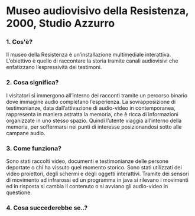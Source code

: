 # Museo audiovisivo della Resistenza, 2000, Studio Azzurro

 ### 1. Cos'è?  
 Il museo della Resistenza è un’installazione multimediale interattiva. L’obiettivo è quello di raccontare la storia tramite canali audiovisivi che enfatizzano l’espressività dei testimoni. 

 ### 2. Cosa significa?  
 I visitatori si immergono all’interno dei racconti tramite un percorso binario dove immagine audio completano l’esperienza. La sovrapposizione di testimonianze, data dall’attivazione di audio-video in contemporanea, rappresenta in maniera astratta la memoria, che è ricca di informazioni organizzate in uno stesso spazio. Quindi l’utente viaggia all’interno della memoria, per soffermarsi nei punti di interesse posizionandosi sotto alle campane audio. 
 
 ### 3. Come funziona?  
 Sono stati raccolti video, documenti e testimonianze delle persone deportate o chi ha vissuto quel momento storico. Sono stati utilizzati dei video proiettori, degli schermi e degli oggetti interattivi. Tramite dei sensori di movimento ad infrarossi ed un programma in java si rilevano i movimenti ed in risposta si cambia il contenuto o si avviano gli audio-video in questione.
 
 ### 4. Cosa succederebbe se..?  
 

